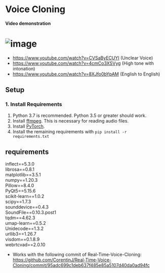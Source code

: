 # Voice Cloning


**Video demonstration**
# ![image](https://github.com/happyminn/voice-cloning/assets/156920075/55c54909-77af-49ed-99ab-e62a6237ead4)

- https://www.youtube.com/watch?v=CVSaByECUYI (Unclear Voice)
- https://www.youtube.com/watch?v=4cmCo3XSVyg (High tone with intonation)
- https://www.youtube.com/watch?v=8XJfo0bYpAM (English to English)

## Setup

### 1. Install Requirements
1. Python 3.7 is recommended. Python 3.5 or greater should work.
3. Install [ffmpeg](https://ffmpeg.org/download.html#get-packages). This is necessary for reading audio files.
4. Install [PyTorch](https://pytorch.org/get-started/locally/).
5. Install the remaining requirements with `pip install -r requirements.txt`

## requirements
inflect==5.3.0 <br/>
librosa==0.8.1 <br/>
matplotlib==3.5.1 <br/>
numpy==1.20.3 <br/>
Pillow==8.4.0 <br/>
PyQt5==5.15.6 <br/>
scikit-learn==1.0.2 <br/>
scipy==1.7.3 <br/>
sounddevice==0.4.3 <br/>
SoundFile==0.10.3.post1 <br/>
tqdm==4.62.3 <br/>
umap-learn==0.5.2 <br/>
Unidecode==1.3.2 <br/>
urllib3==1.26.7 <br/>
visdom==0.1.8.9 <br/>
webrtcvad==2.0.10

- Works with the following commit of Real-Time-Voice-Cloning: https://github.com/CorentinJ/Real-Time-Voice-Cloning/commit/95adc699c1deb637f485e85a5107d40da0ad94fc
